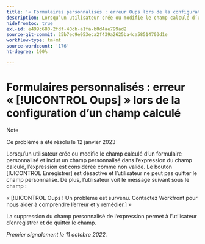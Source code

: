 ```yaml
---
title: '« Formulaires personnalisés : erreur Oups lors de la configuration d’un champ calculé »'
description: Lorsqu’un utilisateur crée ou modifie le champ calculé d’un formulaire personnalisé et inclut un champ personnalisé dans l’expression du champ calculé, l’expression est considérée comme non valide. Le bouton Enregistrer est désactivé et l’utilisateur ou l’utilisatrice ne peut pas quitter le champ personnalisé. De plus, l’utilisateur ou l’utilisatrice voit un message Oups sous le champ.
hidefromtoc: true
exl-id: e499c680-2fdf-40cb-a1fa-b0d4ae799ad2
source-git-commit: 25b7ec9e953eca2f439a2625ba4ca58514703d1e
workflow-type: tm+mt
source-wordcount: '176'
ht-degree: 100%

---
```


# Formulaires personnalisés : erreur « [!UICONTROL Oups] » lors de la configuration d’un champ calculé

>[!NOTE]
>
>Ce problème a été résolu le 12 janvier 2023

Lorsqu’un utilisateur crée ou modifie le champ calculé d’un formulaire personnalisé et inclut un champ personnalisé dans l’expression du champ calculé, l’expression est considérée comme non valide. Le bouton [!UICONTROL Enregistrer] est désactivé et l’utilisateur ne peut pas quitter le champ personnalisé. De plus, l’utilisateur voit le message suivant sous le champ :

« [!UICONTROL Oups ! Un problème est survenu. Contactez Workfront pour nous aider à comprendre l’erreur et y remédier.] »

La suppression du champ personnalisé de l’expression permet à l’utilisateur d’enregistrer et de quitter le champ.

_Premier signalement le 11 octobre 2022._